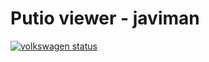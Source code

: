 # Putio viewer - javiman

[![volkswagen status](https://auchenberg.github.io/volkswagen/volkswargen_ci.svg)](https://github.com/auchenberg/volkswagen)
